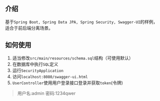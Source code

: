 ## 介绍
基于`Spring Boot, Spring Data JPA, Spring Security, Swagger-UI`的样例，适合于前后端分离场景。
## 如何使用
1. 适当修改`src/main/resources/schema.sql`结构（可使用默认）
2. 在数据库中执行`SQL`定义
3. 运行`SecurityApplication`
4. 访问`localhost:8080/swagger-ui.html`
5. `UserController`使用用户登录接口登录并获取`token`(令牌)
> 用户名:admin 密码:1234qwer